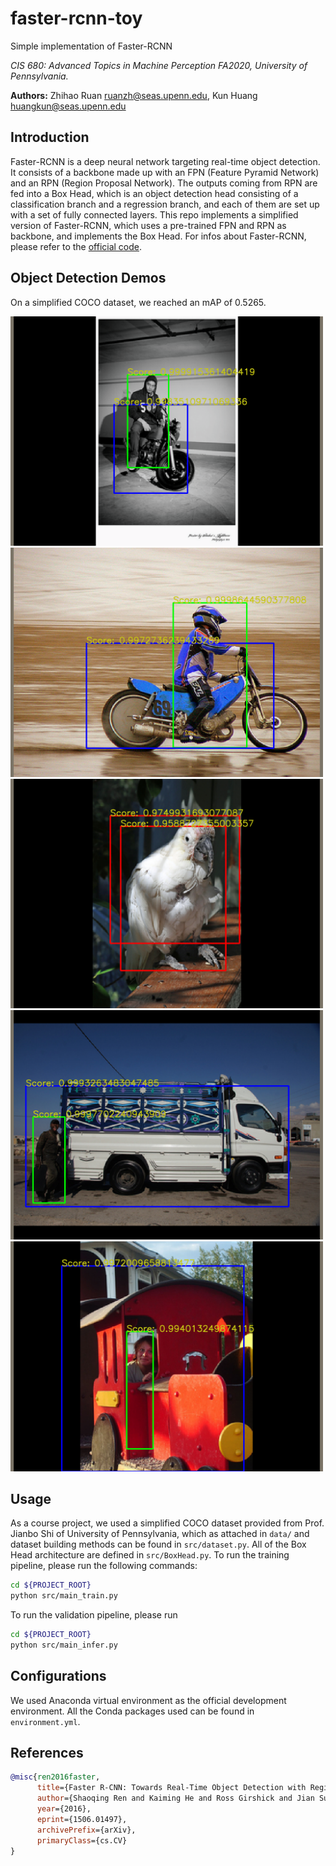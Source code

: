 # faster-rcnn-toy
Simple implementation of Faster-RCNN

*CIS 680: Advanced Topics in Machine Perception FA2020, University of Pennsylvania.*

**Authors:** Zhihao Ruan ruanzh@seas.upenn.edu, Kun Huang huangkun@seas.upenn.edu

## Introduction
Faster-RCNN is a deep neural network targeting real-time object detection. It consists of a backbone made up with an FPN (Feature Pyramid Network) and an RPN (Region Proposal Network). The outputs coming from RPN are fed into a Box Head, which is an object detection head consisting of a classification branch and a regression branch, and each of them are set up with a set of fully connected layers. This repo implements a simplified version of Faster-RCNN, which uses a pre-trained FPN and RPN as backbone, and implements the Box Head. For infos about Faster-RCNN, please refer to the [official code](https://github.com/ShaoqingRen/faster_rcnn).

## Object Detection Demos
On a simplified COCO dataset, we reached an mAP of 0.5265.

<img src="demo/demo-1.png" width="500" />
<img src="demo/demo-2.png" width="500" />
<img src="demo/demo-3.png" width="500" />
<img src="demo/demo-4.png" width="500" />
<img src="demo/demo-5.png" width="500" />

## Usage
As a course project, we used a simplified COCO dataset provided from Prof. Jianbo Shi of University of Pennsylvania, which as attached in `data/` and dataset building methods can be found in `src/dataset.py`. All of the Box Head architecture are defined in `src/BoxHead.py`. To run the training pipeline, please run the following commands:
```bash
cd ${PROJECT_ROOT}
python src/main_train.py
```

To run the validation pipeline, please run
```bash
cd ${PROJECT_ROOT}
python src/main_infer.py
```

## Configurations
We used Anaconda virtual environment as the official development environment. All the Conda packages used can be found in `environment.yml`.

## References
```bibtex
@misc{ren2016faster,
      title={Faster R-CNN: Towards Real-Time Object Detection with Region Proposal Networks}, 
      author={Shaoqing Ren and Kaiming He and Ross Girshick and Jian Sun},
      year={2016},
      eprint={1506.01497},
      archivePrefix={arXiv},
      primaryClass={cs.CV}
}
```
